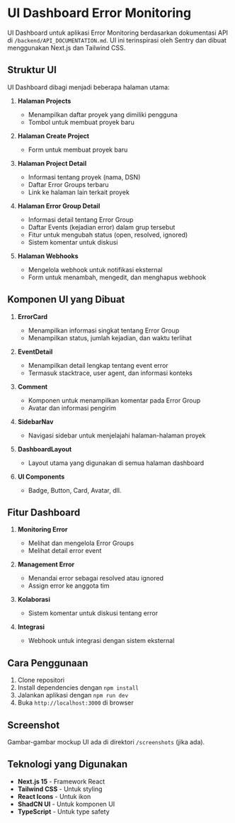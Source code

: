 # UI Dashboard Error Monitoring

UI Dashboard untuk aplikasi Error Monitoring berdasarkan dokumentasi API di `/backend/API_DOCUMENTATION.md`. UI ini terinspirasi oleh Sentry dan dibuat menggunakan Next.js dan Tailwind CSS.

## Struktur UI

UI Dashboard dibagi menjadi beberapa halaman utama:

1. **Halaman Projects**
   - Menampilkan daftar proyek yang dimiliki pengguna
   - Tombol untuk membuat proyek baru

2. **Halaman Create Project**
   - Form untuk membuat proyek baru

3. **Halaman Project Detail**
   - Informasi tentang proyek (nama, DSN)
   - Daftar Error Groups terbaru
   - Link ke halaman lain terkait proyek

4. **Halaman Error Group Detail**
   - Informasi detail tentang Error Group
   - Daftar Events (kejadian error) dalam grup tersebut
   - Fitur untuk mengubah status (open, resolved, ignored)
   - Sistem komentar untuk diskusi

5. **Halaman Webhooks**
   - Mengelola webhook untuk notifikasi eksternal
   - Form untuk menambah, mengedit, dan menghapus webhook

## Komponen UI yang Dibuat

1. **ErrorCard**
   - Menampilkan informasi singkat tentang Error Group
   - Menampilkan status, jumlah kejadian, dan waktu terlihat

2. **EventDetail**
   - Menampilkan detail lengkap tentang event error
   - Termasuk stacktrace, user agent, dan informasi konteks

3. **Comment**
   - Komponen untuk menampilkan komentar pada Error Group
   - Avatar dan informasi pengirim

4. **SidebarNav**
   - Navigasi sidebar untuk menjelajahi halaman-halaman proyek

5. **DashboardLayout**
   - Layout utama yang digunakan di semua halaman dashboard

6. **UI Components**
   - Badge, Button, Card, Avatar, dll.

## Fitur Dashboard

1. **Monitoring Error**
   - Melihat dan mengelola Error Groups
   - Melihat detail error event

2. **Management Error**
   - Menandai error sebagai resolved atau ignored
   - Assign error ke anggota tim

3. **Kolaborasi**
   - Sistem komentar untuk diskusi tentang error

4. **Integrasi**
   - Webhook untuk integrasi dengan sistem eksternal

## Cara Penggunaan

1. Clone repositori
2. Install dependencies dengan `npm install`
3. Jalankan aplikasi dengan `npm run dev`
4. Buka `http://localhost:3000` di browser

## Screenshot

Gambar-gambar mockup UI ada di direktori `/screenshots` (jika ada).

## Teknologi yang Digunakan

- **Next.js 15** - Framework React
- **Tailwind CSS** - Untuk styling
- **React Icons** - Untuk ikon
- **ShadCN UI** - Untuk komponen UI
- **TypeScript** - Untuk type safety 